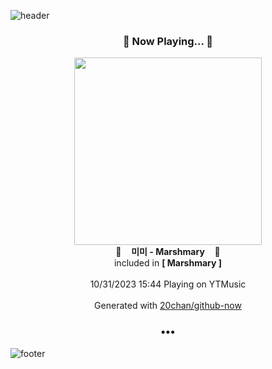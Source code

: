 ![header](https://capsule-render.vercel.app/api?type=wave&height=170&section=header&fontColor=090707&fontAlignX=45&fontAlignY=65&fontSize=100)

<h3 align="center">🎵 Now Playing... 🎵</h3>
<p align="center">
  <a href="https://music.youtube.com/watch?v=BWagQudvn-A">
    <img width="300" src="https://lh3.googleusercontent.com/lAI3F9r7FC2FZtx2j20uRMySH4xZokyrRoOXqpDQKuGm3PS--jnzT6CpSica9rJT5g5iGn1GjN0jmc9W">
  </a>
  <br>
  🎵&nbsp&nbsp&nbsp <b>미미 - Marshmary</b> &nbsp&nbsp&nbsp🎵
  <br>
  included in <b>[ Marshmary ]</b>
  
  <br />
  <br />
  10/31/2023 15:44 Playing on YTMusic
  <br />
  <br />
  Generated with <a href="https://github.com/20chan/github-now">20chan/github-now</a>
</p>

<h3 align="center">•••</h3>

![footer](https://capsule-render.vercel.app/api?type=wave&height=150&section=footer)
